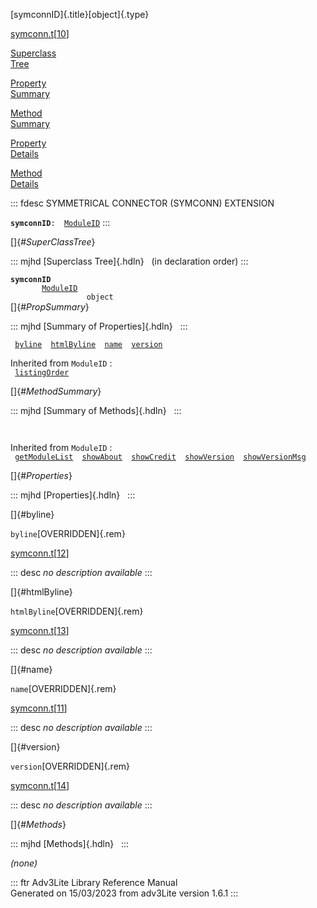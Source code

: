[symconnID]{.title}[object]{.type}

[symconn.t](../file/symconn.t.html)\[[10](../source/symconn.t.html#10)\]

[Superclass\
Tree](#_SuperClassTree_)

[Property\
Summary](#_PropSummary_)

[Method\
Summary](#_MethodSummary_)

[Property\
Details](#_Properties_)

[Method\
Details](#_Methods_)

::: fdesc
SYMMETRICAL CONNECTOR (SYMCONN) EXTENSION

**`symconnID`**` :   `[`ModuleID`](../object/ModuleID.html)
:::

[]{#_SuperClassTree_}

::: mjhd
[Superclass Tree]{.hdln}   (in declaration order)
:::

**`symconnID`**\
`         `[`ModuleID`](../object/ModuleID.html)\
`                 object`\
[]{#_PropSummary_}

::: mjhd
[Summary of Properties]{.hdln}  
:::

` `[`byline`](#byline)`  `[`htmlByline`](#htmlByline)`  `[`name`](#name)`  `[`version`](#version)`  `

Inherited from `ModuleID` :\
` `[`listingOrder`](../object/ModuleID.html#listingOrder)`  `

[]{#_MethodSummary_}

::: mjhd
[Summary of Methods]{.hdln}  
:::

` `

Inherited from `ModuleID` :\
` `[`getModuleList`](../object/ModuleID.html#getModuleList)`  `[`showAbout`](../object/ModuleID.html#showAbout)`  `[`showCredit`](../object/ModuleID.html#showCredit)`  `[`showVersion`](../object/ModuleID.html#showVersion)`  `[`showVersionMsg`](../object/ModuleID.html#showVersionMsg)`  `

[]{#_Properties_}

::: mjhd
[Properties]{.hdln}  
:::

[]{#byline}

`byline`[OVERRIDDEN]{.rem}

[symconn.t](../file/symconn.t.html)\[[12](../source/symconn.t.html#12)\]

::: desc
*no description available*
:::

[]{#htmlByline}

`htmlByline`[OVERRIDDEN]{.rem}

[symconn.t](../file/symconn.t.html)\[[13](../source/symconn.t.html#13)\]

::: desc
*no description available*
:::

[]{#name}

`name`[OVERRIDDEN]{.rem}

[symconn.t](../file/symconn.t.html)\[[11](../source/symconn.t.html#11)\]

::: desc
*no description available*
:::

[]{#version}

`version`[OVERRIDDEN]{.rem}

[symconn.t](../file/symconn.t.html)\[[14](../source/symconn.t.html#14)\]

::: desc
*no description available*
:::

[]{#_Methods_}

::: mjhd
[Methods]{.hdln}  
:::

*(none)*

::: ftr
Adv3Lite Library Reference Manual\
Generated on 15/03/2023 from adv3Lite version 1.6.1
:::
